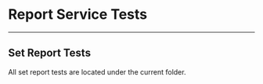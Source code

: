 
# Report Service Tests

----

## Set Report Tests

All set report tests are located under the current folder.
